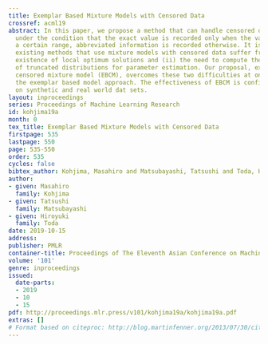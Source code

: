 ```yaml
---
title: Exemplar Based Mixture Models with Censored Data
crossref: acml19
abstract: In this paper, we propose a method that can handle censored data, data collected
  under the condition that the exact value is recorded only when the value is within
  a certain range, abbreviated information is recorded otherwise. It is known that
  existing methods that use mixture models with censored data suffer from (i) the
  existence of local optimum solutions and (ii) the need to compute the statistics
  of truncated distributions for parameter estimation. Our proposal, exemplar based
  censored mixture model (EBCM), overcomes these two difficulties at once by adopting
  the exemplar based model approach. The effectiveness of EBCM is confirmed by experiments
  on synthetic and real world dat sets.
layout: inproceedings
series: Proceedings of Machine Learning Research
id: kohjima19a
month: 0
tex_title: Exemplar Based Mixture Models with Censored Data
firstpage: 535
lastpage: 550
page: 535-550
order: 535
cycles: false
bibtex_author: Kohjima, Masahiro and Matsubayashi, Tatsushi and Toda, Hiroyuki
author:
- given: Masahiro
  family: Kohjima
- given: Tatsushi
  family: Matsubayashi
- given: Hiroyuki
  family: Toda
date: 2019-10-15
address: 
publisher: PMLR
container-title: Proceedings of The Eleventh Asian Conference on Machine Learning
volume: '101'
genre: inproceedings
issued:
  date-parts:
  - 2019
  - 10
  - 15
pdf: http://proceedings.mlr.press/v101/kohjima19a/kohjima19a.pdf
extras: []
# Format based on citeproc: http://blog.martinfenner.org/2013/07/30/citeproc-yaml-for-bibliographies/
---
```

